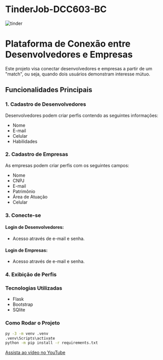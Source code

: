 # TinderJob-DCC603-BC

![tinder](https://github.com/user-attachments/assets/47788f6c-7ab5-4e0e-8d85-f90853e50488)

# Plataforma de Conexão entre Desenvolvedores e Empresas

Este projeto visa conectar desenvolvedores e empresas a partir de um "match", ou seja, quando dois usuários demonstram interesse mútuo.

## Funcionalidades Principais

### 1. Cadastro de Desenvolvedores

Desenvolvedores podem criar perfis contendo as seguintes informações:
- Nome
- E-mail
- Celular
- Habilidades

### 2. Cadastro de Empresas

As empresas podem criar perfis com os seguintes campos:
- Nome
- CNPJ
- E-mail
- Patrimônio
- Área de Atuação
- Celular


### 3. Conecte-se

#### Login de Desenvolvedores:
- Acesso através de e-mail e senha.

#### Login de Empresas:
- Acesso através de e-mail e senha.

### 4. Exibição de Perfis

### Tecnologias Utilizadas
- Flask
- Bootstrap
- SQlite

### Como Rodar o Projeto
```bash
py -3 -m venv .venv
.venv\Scripts\activate
python -m pip install -r requirements.txt 
```

[Assista ao vídeo no YouTube](https://youtu.be/xEhXnhv9VRk?si=SktP8j6wA8aKKGdW)


